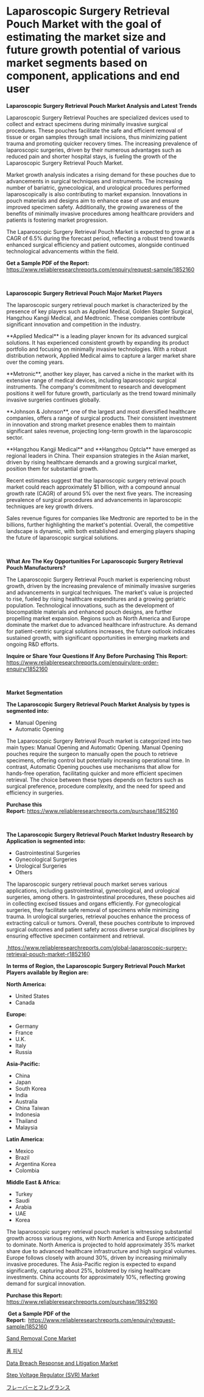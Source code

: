 <p><h1>Laparoscopic Surgery Retrieval Pouch Market with the goal of estimating the market size and future growth potential of various market segments based on component, applications and end user</h1></p><p><strong>Laparoscopic Surgery Retrieval Pouch Market Analysis and Latest Trends</strong></p>
<p><p>Laparoscopic Surgery Retrieval Pouches are specialized devices used to collect and extract specimens during minimally invasive surgical procedures. These pouches facilitate the safe and efficient removal of tissue or organ samples through small incisions, thus minimizing patient trauma and promoting quicker recovery times. The increasing prevalence of laparoscopic surgeries, driven by their numerous advantages such as reduced pain and shorter hospital stays, is fueling the growth of the Laparoscopic Surgery Retrieval Pouch Market.</p><p>Market growth analysis indicates a rising demand for these pouches due to advancements in surgical techniques and instruments. The increasing number of bariatric, gynecological, and urological procedures performed laparoscopically is also contributing to market expansion. Innovations in pouch materials and designs aim to enhance ease of use and ensure improved specimen safety. Additionally, the growing awareness of the benefits of minimally invasive procedures among healthcare providers and patients is fostering market progression.</p><p>The Laparoscopic Surgery Retrieval Pouch Market is expected to grow at a CAGR of 6.5% during the forecast period, reflecting a robust trend towards enhanced surgical efficiency and patient outcomes, alongside continued technological advancements within the field.</p></p>
<p><strong>Get a Sample PDF of the Report:&nbsp;</strong> <a href="https://www.reliableresearchreports.com/enquiry/request-sample/1852160?utm_campaign=38&utm_medium=2&utm_source=Github&utm_content=ia&utm_term=27032025&utm_id=laparoscopic-surgery-retrieval-pouch">https://www.reliableresearchreports.com/enquiry/request-sample/1852160</a></p>
<p>&nbsp;</p>
<p><strong>Laparoscopic Surgery Retrieval Pouch Major Market Players</strong></p>
<p><p>The laparoscopic surgery retrieval pouch market is characterized by the presence of key players such as Applied Medical, Golden Stapler Surgical, Hangzhou Kangji Medical, and Medtronic. These companies contribute significant innovation and competition in the industry.</p><p>**Applied Medical** is a leading player known for its advanced surgical solutions. It has experienced consistent growth by expanding its product portfolio and focusing on minimally invasive technologies. With a robust distribution network, Applied Medical aims to capture a larger market share over the coming years.</p><p>**Metronic**, another key player, has carved a niche in the market with its extensive range of medical devices, including laparoscopic surgical instruments. The company's commitment to research and development positions it well for future growth, particularly as the trend toward minimally invasive surgeries continues globally.</p><p>**Johnson & Johnson**, one of the largest and most diversified healthcare companies, offers a range of surgical products. Their consistent investment in innovation and strong market presence enables them to maintain significant sales revenue, projecting long-term growth in the laparoscopic sector.</p><p>**Hangzhou Kangji Medical** and **Hangzhou Optcla** have emerged as regional leaders in China. Their expansion strategies in the Asian market, driven by rising healthcare demands and a growing surgical market, position them for substantial growth.</p><p>Recent estimates suggest that the laparoscopic surgery retrieval pouch market could reach approximately $1 billion, with a compound annual growth rate (CAGR) of around 5% over the next five years. The increasing prevalence of surgical procedures and advancements in laparoscopic techniques are key growth drivers.</p><p>Sales revenue figures for companies like Medtronic are reported to be in the billions, further highlighting the market's potential. Overall, the competitive landscape is dynamic, with both established and emerging players shaping the future of laparoscopic surgical solutions.</p></p>
<p>&nbsp;</p>
<p><strong>What Are The Key Opportunities For Laparoscopic Surgery Retrieval Pouch Manufacturers?</strong></p>
<p><p>The Laparoscopic Surgery Retrieval Pouch market is experiencing robust growth, driven by the increasing prevalence of minimally invasive surgeries and advancements in surgical techniques. The market's value is projected to rise, fueled by rising healthcare expenditures and a growing geriatric population. Technological innovations, such as the development of biocompatible materials and enhanced pouch designs, are further propelling market expansion. Regions such as North America and Europe dominate the market due to advanced healthcare infrastructure. As demand for patient-centric surgical solutions increases, the future outlook indicates sustained growth, with significant opportunities in emerging markets and ongoing R&D efforts.</p></p>
<p><strong>Inquire or Share Your Questions If Any Before Purchasing This Report:</strong> <a href="https://www.reliableresearchreports.com/enquiry/pre-order-enquiry/1852160?utm_campaign=38&utm_medium=2&utm_source=Github&utm_content=ia&utm_term=27032025&utm_id=laparoscopic-surgery-retrieval-pouch">https://www.reliableresearchreports.com/enquiry/pre-order-enquiry/1852160</a></p>
<p>&nbsp;</p>
<p><strong>Market Segmentation</strong></p>
<p><strong>The Laparoscopic Surgery Retrieval Pouch Market Analysis by types is segmented into:</strong></p>
<p><ul><li>Manual Opening</li><li>Automatic Opening</li></ul></p>
<p><p>The Laparoscopic Surgery Retrieval Pouch market is categorized into two main types: Manual Opening and Automatic Opening. Manual Opening pouches require the surgeon to manually open the pouch to retrieve specimens, offering control but potentially increasing operational time. In contrast, Automatic Opening pouches use mechanisms that allow for hands-free operation, facilitating quicker and more efficient specimen retrieval. The choice between these types depends on factors such as surgical preference, procedure complexity, and the need for speed and efficiency in surgeries.</p></p>
<p><strong>Purchase this Report:&nbsp;</strong><a href="https://www.reliableresearchreports.com/purchase/1852160?utm_campaign=38&utm_medium=2&utm_source=Github&utm_content=ia&utm_term=27032025&utm_id=laparoscopic-surgery-retrieval-pouch">https://www.reliableresearchreports.com/purchase/1852160</a></p>
<p>&nbsp;</p>
<p><strong>The Laparoscopic Surgery Retrieval Pouch Market Industry Research by Application is segmented into:</strong></p>
<p><ul><li>Gastrointestinal Surgeries</li><li>Gynecological Surgeries</li><li>Urological Surgeries</li><li>Others</li></ul></p>
<p><p>The laparoscopic surgery retrieval pouch market serves various applications, including gastrointestinal, gynecological, and urological surgeries, among others. In gastrointestinal procedures, these pouches aid in collecting excised tissues and organs efficiently. For gynecological surgeries, they facilitate safe removal of specimens while minimizing trauma. In urological surgeries, retrieval pouches enhance the process of extracting calculi or tumors. Overall, these pouches contribute to improved surgical outcomes and patient safety across diverse surgical disciplines by ensuring effective specimen containment and retrieval.</p></p>
<p><a href="https://www.reliableresearchreports.com/global-laparoscopic-surgery-retrieval-pouch-market-r1852160?utm_campaign=38&utm_medium=2&utm_source=Github&utm_content=ia&utm_term=27032025&utm_id=laparoscopic-surgery-retrieval-pouch">&nbsp;https://www.reliableresearchreports.com/global-laparoscopic-surgery-retrieval-pouch-market-r1852160</a></p>
<p><strong>In terms of Region, the Laparoscopic Surgery Retrieval Pouch Market Players available by Region are:</strong></p>
<p>
    <p> <strong> North America: </strong>
        <ul>
            <li>United States</li>
            <li>Canada</li>
        </ul>
        </p> 
    <p> <strong> Europe: </strong>
        <ul>
            <li>Germany</li>
            <li>France</li>
            <li>U.K.</li>
            <li>Italy</li>
            <li>Russia</li>
        </ul>
        </p> 
    <p> <strong> Asia-Pacific: </strong>
        <ul>
            <li>China</li>
            <li>Japan</li>
            <li>South Korea</li>
            <li>India</li>
            <li>Australia</li>
            <li>China Taiwan</li>
            <li>Indonesia</li>
            <li>Thailand</li>
            <li>Malaysia</li>
        </ul>
        </p> 
    <p> <strong> Latin America: </strong>
        <ul>
            <li>Mexico</li>
            <li>Brazil</li>
            <li>Argentina Korea</li>
            <li>Colombia</li>
        </ul>
        </p> 
    <p> <strong> Middle East & Africa: </strong>
        <ul>
            <li>Turkey</li>
            <li>Saudi</li>
            <li>Arabia</li>
            <li>UAE</li>
            <li>Korea</li>
        </ul>
    </p>
    </p>
<p><p>The laparoscopic surgery retrieval pouch market is witnessing substantial growth across various regions, with North America and Europe anticipated to dominate. North America is projected to hold approximately 35% market share due to advanced healthcare infrastructure and high surgical volumes. Europe follows closely with around 30%, driven by increasing minimally invasive procedures. The Asia-Pacific region is expected to expand significantly, capturing about 25%, bolstered by rising healthcare investments. China accounts for approximately 10%, reflecting growing demand for surgical innovation.</p></p>
<p><strong>Purchase this Report: </strong><a href="https://www.reliableresearchreports.com/purchase/1852160?utm_campaign=38&utm_medium=2&utm_source=Github&utm_content=ia&utm_term=27032025&utm_id=laparoscopic-surgery-retrieval-pouch">https://www.reliableresearchreports.com/purchase/1852160</a></p>
<p>&nbsp;<strong>Get a Sample PDF of the Report:&nbsp;&nbsp;</strong><a href="https://www.reliableresearchreports.com/enquiry/request-sample/1852160?utm_campaign=38&utm_medium=2&utm_source=Github&utm_content=ia&utm_term=27032025&utm_id=laparoscopic-surgery-retrieval-pouch">https://www.reliableresearchreports.com/enquiry/request-sample/1852160</a></p>
<p><strong></strong></p>
<p><p><a href="https://github.com/uldularido/Market-Research-Report-List-1/blob/main/sand-removal-cone-market.md?utm_campaign=38&utm_medium=2&utm_source=Github&utm_content=ia&utm_term=27032025&utm_id=laparoscopic-surgery-retrieval-pouch">Sand Removal Cone Market</a></p><p><a href="https://github.com/laholand/Market-Research-Report-List-7/blob/main/507454749824.md?utm_campaign=38&utm_medium=2&utm_source=Github&utm_content=ia&utm_term=27032025&utm_id=laparoscopic-surgery-retrieval-pouch">폼 피넛</a></p><p><a href="https://github.com/widlerumland/Market-Research-Report-List-1/blob/main/data-breach-response-and-litigation-market.md?utm_campaign=38&utm_medium=2&utm_source=Github&utm_content=ia&utm_term=27032025&utm_id=laparoscopic-surgery-retrieval-pouch">Data Breach Response and Litigation Market</a></p><p><a href="https://github.com/gummaarmel83/Market-Research-Report-List-1/blob/main/step-voltage-regulator-svr-market.md?utm_campaign=38&utm_medium=2&utm_source=Github&utm_content=ia&utm_term=27032025&utm_id=laparoscopic-surgery-retrieval-pouch">Step Voltage Regulator (SVR) Market</a></p><p><a href="https://github.com/mohamedbakry57/Market-Research-Report-List-7/blob/main/362657049312.md?utm_campaign=38&utm_medium=2&utm_source=Github&utm_content=ia&utm_term=27032025&utm_id=laparoscopic-surgery-retrieval-pouch">フレーバーとフレグランス</a></p></p>